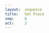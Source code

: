 ```yaml
---
layout:  sequence
title:   Set Piece
seq:     6
act:     2
---
```


<!--
Sayid (Maps to bodyguard of Omari)
General Abilities: Athletics 5, Health 10, Scuffling 10, Firearms 5
Hit Threshold: 4
Weapon: Rifle (-1)
Massyak (Maps to common soldier of Omari)
General Abilities: Athletics 4, Health 7, Scuffling 9, Firearms 4
Hit Threshold: 3
Weapon: Rifle (-1)
Khalif
General Abilities: Athletics 3, Health 7, Scuffling 5, Firearms 4
Hit Threshold: 2
Weapon: Rifle (-1)
Dock’s Patrol
General Abilities: Athletics 10, Health 17, Scuffling 20, Firearms 7
Hit Threshold: 4
Weapon: Rifle (-1), Blades (-1)
Note: Will try to take the PCs captive.
Omari
General Abilities: Athletics 10, Health 20, Scuffling 20, Firearms 7
Hit Threshold: 4
Weapon: Rifle (-1), Sword (-1)
Asherah (impure)
General Abilities: Athletics 15, Health 23, Scuffling 25,
Hit Threshold: 4
Stability Loss: +2
Weapon: Blades (-1)
Asherah-Omari
General Abilities: Athletics 20, Health 27, Scuffling 25, Firearms 9,
Hit Threshold: 5
Stability Loss: +3
Weapon: Blades (-1), Rifle (-1)
Abilities: Summon Bodyguard of Omari: Omari has sacrificed a number of his bodyguards that can be brought back to life as wraiths to fight for the Goddess - See Wraith Bodyguard of Omari
Common Soldier of Omari
General Abilities: Athletics 4, Health 7, Scuffling 9, Firearms 4
Hit Threshold: 3
Weapon: Rifle (-1)
Bodyguard of Omari
General Abilities: Athletics 5, Health 10, Scuffling 10, Firearms 5
Hit Threshold: 4
Weapon: Rifle (-1)
Wraith Bodyguard of Omari
General Abilities: Athletics 5, Health 10, Scuffling 15,
Hit Threshold: 4
Stability Loss: +1
Weapon: Claws (-1) -->


